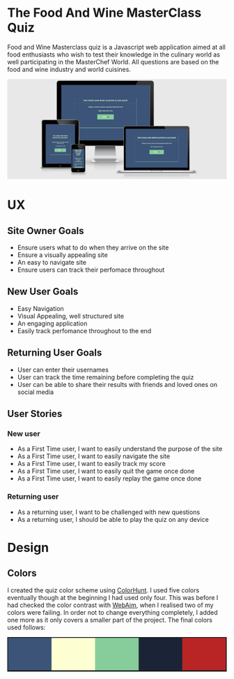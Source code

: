 # The Food And Wine MasterClass Quiz
Food and Wine Masterclass quiz is a Javascript web application aimed at all food enthusiasts who wish to test their knowledge in the culinary world as well participating in the MasterChef World. All questions are based on the food and wine industry and world cuisines.

![Header Image](assets/images/Screenshot_110.png)
# UX
## Site Owner Goals
- Ensure  users what to do when they arrive on the site
- Ensure a visually appealing site
- An easy to navigate site
- Ensure users can track their perfomace throughout
## New User Goals
- Easy Navigation
- Visual Appealing, well structured site
- An engaging application
- Easily track perfomance throughout to the end
## Returning User Goals
- User can enter their usernames
- User can track the time remaining before completing the quiz
- User can be able to share their results with friends and loved ones on social media
## User Stories
### New user
- As a First Time user, I want to easily understand the purpose of the site
- As a First Time user, I want to easily navigate the site
- As a First Time user, I want to easily track my score
- As a First Time user, I want to easily quit the game once done
- As a First Time user, I want to easily replay the game once done
### Returning user
- As a returning user, I want to be challenged with new questions
- As a returning user, I should be able to play the quiz on any device
# Design
## Colors
I created the quiz color scheme using [ColorHunt](https://colorhunt.co/palette/22577a38a3a557cc9980ed99). I used five colors eventually though at the beginning I had used only four. This was before I had checked the color contrast with [WebAim](https://webaim.org/resources/contrastchecker/), when I realised two of my colors were failing. In order not  to change everything completely, I added one more as it only covers a smaller part of the project. The final colors used follows:

![color palette](assets/images/Screenshot_111.png)








